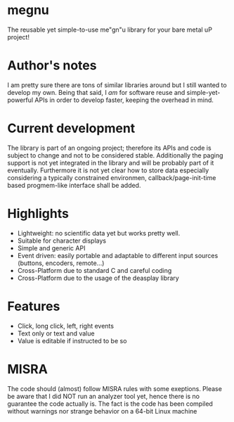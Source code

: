 # megnu
The reusable yet simple-to-use me"gn"u library for your bare metal uP project!

# Author's notes
I am pretty sure there are tons of similar libraries around but I still wanted to develop my own. Being that said, I *am* for software reuse and simple-yet-powerful APIs in order to develop faster, keeping the overhead in mind.

# Current development

The library is part of an ongoing project; therefore its APIs and code is subject to change and not to be considered stable. Additionally the paging support is not yet integrated in the library and will be probably part of it eventually. Furthermore it is not yet clear how to store data especially considering a typically constrained environmen, callback/page-init-time based progmem-like interface shall be added.

# Highlights
- Lightweight: no scientific data yet but works pretty well.
- Suitable for character displays
- Simple and generic API
- Event driven: easily portable and adaptable to different input sources (buttons, encoders, remote...)
- Cross-Platform due to standard C and careful coding
- Cross-Platform due to the usage of the deasplay library

# Features
- Click, long click, left, right events
- Text only or text and value
- Value is editable if instructed to be so

# MISRA
The code should (almost) follow MISRA rules with some exeptions. Please be aware that I did NOT run an analyzer tool yet, hence there is no guarantee the code actually is. The fact is the code has been compiled without warnings nor strange behavior on a 64-bit Linux machine
